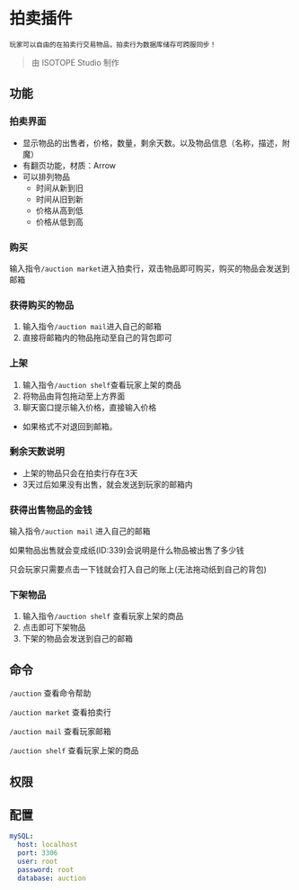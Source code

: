 # 拍卖插件
	玩家可以自由的在拍卖行交易物品，拍卖行为数据库储存可跨服同步！

> 由 ISOTOPE Studio 制作

## 功能
### 拍卖界面
- 显示物品的出售者，价格，数量，剩余天数。以及物品信息（名称，描述，附魔）
- 有翻页功能，材质：Arrow
- 可以排列物品
  - 时间从新到旧
  - 时间从旧到新
  - 价格从高到低
  - 价格从低到高

### 购买

输入指令`/auction market`进入拍卖行，双击物品即可购买，购买的物品会发送到邮箱

### 获得购买的物品

1. 输入指令`/auction mail`进入自己的邮箱
2. 直接将邮箱内的物品拖动至自己的背包即可

### 上架

1. 输入指令`/auction shelf`查看玩家上架的商品
2. 将物品由背包拖动至上方界面
3. 聊天窗口提示输入价格，直接输入价格

- 如果格式不对退回到邮箱。

### 剩余天数说明

- 上架的物品只会在拍卖行存在3天
- 3天过后如果没有出售，就会发送到玩家的邮箱内
	
### 获得出售物品的金钱

输入指令`/auction mail` 进入自己的邮箱

如果物品出售就会变成纸(ID:339)会说明是什么物品被出售了多少钱

只会玩家只需要点击一下钱就会打入自己的账上(无法拖动纸到自己的背包)
	
### 下架物品

1. 输入指令`/auction shelf` 查看玩家上架的商品
2. 点击即可下架物品
3. 下架的物品会发送到自己的邮箱

## 命令

`/auction` 查看命令帮助

`/auction market` 查看拍卖行

`/auction mail` 查看玩家邮箱

`/auction shelf` 查看玩家上架的商品

## 权限

## 配置
``` YAML
mySQL:
  host: localhost
  port: 3306
  user: root
  password: root
  database: auction
```